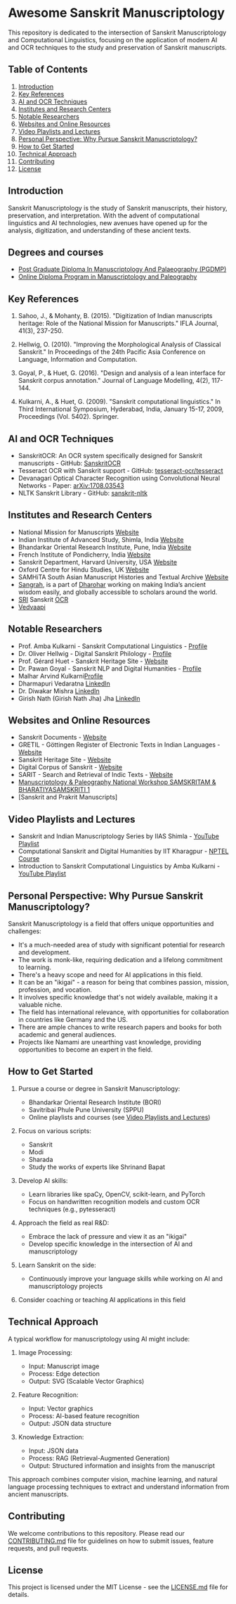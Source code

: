 # Awesome Sanskrit Manuscriptology

This repository is dedicated to the intersection of Sanskrit Manuscriptology and Computational Linguistics, focusing on the application of modern AI and OCR techniques to the study and preservation of Sanskrit manuscripts.

## Table of Contents
1. [Introduction](#introduction)
2. [Key References](#key-references)
3. [AI and OCR Techniques](#ai-and-ocr-techniques)
4. [Institutes and Research Centers](#institutes-and-research-centers)
5. [Notable Researchers](#notable-researchers)
6. [Websites and Online Resources](#websites-and-online-resources)
7. [Video Playlists and Lectures](#video-playlists-and-lectures)
8. [Personal Perspective: Why Pursue Sanskrit Manuscriptology?](#personal-perspective-why-pursue-sanskrit-manuscriptology)
9. [How to Get Started](#how-to-get-started)
10. [Technical Approach](#technical-approach)
11. [Contributing](#contributing)
12. [License](#license)

## Introduction

Sanskrit Manuscriptology is the study of Sanskrit manuscripts, their history, preservation, and interpretation. With the advent of computational linguistics and AI technologies, new avenues have opened up for the analysis, digitization, and understanding of these ancient texts.

## Degrees and courses
- [Post Graduate Diploma In Manuscriptology And Palaeography (PGDMP)](https://ignca.gov.in/regional-centers/southern-regional-centre/post-graduate-diploma-in-manuscriptology-and-palaeography-pgdmp-in-bengaluru/)
- [Online Diploma Program in Manuscriptology and Paleography ](https://www.shiksha.com/university/national-sanskrit-university-tirupati-22130/course-online-online-diploma-program-in-manuscriptology-and-paleography-1003419)

## Key References

1. Sahoo, J., & Mohanty, B. (2015). "Digitization of Indian manuscripts heritage: Role of the National Mission for Manuscripts." IFLA Journal, 41(3), 237-250.

2. Hellwig, O. (2010). "Improving the Morphological Analysis of Classical Sanskrit." In Proceedings of the 24th Pacific Asia Conference on Language, Information and Computation.

3. Goyal, P., & Huet, G. (2016). "Design and analysis of a lean interface for Sanskrit corpus annotation." Journal of Language Modelling, 4(2), 117-144.

4. Kulkarni, A., & Huet, G. (2009). "Sanskrit computational linguistics." In Third International Symposium, Hyderabad, India, January 15-17, 2009, Proceedings (Vol. 5402). Springer.

## AI and OCR Techniques

- SanskritOCR: An OCR system specifically designed for Sanskrit manuscripts - GitHub: [SanskritOCR](https://github.com/rohitsaluja22/OCR-Sanskrit)
- Tesseract OCR with Sanskrit support   - GitHub: [tesseract-ocr/tesseract](https://github.com/tesseract-ocr/tesseract)
- Devanagari Optical Character Recognition using Convolutional Neural Networks - Paper: [arXiv:1708.03543](https://arxiv.org/abs/1708.03543)
- NLTK Sanskrit Library - GitHub: [sanskrit-nltk](https://github.com/sanskrit-coders/sanskrit-nltk)

## Institutes and Research Centers
- National Mission for Manuscripts [Website](https://www.namami.gov.in/)
- Indian Institute of Advanced Study, Shimla, India [Website](https://www.iias.ac.in/)
- Bhandarkar Oriental Research Institute, Pune, India [Website](https://www.bori.ac.in/)
- French Institute of Pondicherry, India [Website](https://www.ifpindia.org/)
- Sanskrit Department, Harvard University, USA [Website](https://sanskrit.fas.harvard.edu/)
- Oxford Centre for Hindu Studies, UK [Website](https://www.ochs.org.uk/)
- SAMHiTA South Asian Manuscript Histories and Textual Archive [Website](https://samhita.iicdelhi.in/)
- [Sangrah](https://sangrah.org/), is a part of [Dharohar](https://dharohar.org/en/home) working on making India’s ancient wisdom easily, and globally accessible to scholars around the world.
- [SRI](https://sri.auroville.org/) Sanskrit [OCR](https://sri.auroville.org/projects/sanskrit-ocr/)
- [Vedvaapi](https://www.vedavaapi.org/)

## Notable Researchers
- Prof. Amba Kulkarni - Sanskrit Computational Linguistics - [Profile](http://sanskrit.uohyd.ac.in/faculty/amba/)
- Dr. Oliver Hellwig - Digital Sanskrit Philology - [Profile](https://www.indologie.uni-bonn.de/institut/mitarbeiter/hellwig)
- Prof. Gérard Huet - Sanskrit Heritage Site - [Website](https://sanskrit.inria.fr/)
- Dr. Pawan Goyal - Sanskrit NLP and Digital Humanities  - [Profile](https://cse.iitkgp.ac.in/~pawang/)
- Malhar Arvind Kulkarni[Profile](https://homepages.iitb.ac.in/~malhar/)
- Dharmapuri Vedaratna [LinkedIn](https://www.linkedin.com/in/dharmapuri-vedaratna-4a275b136)
- Dr. Diwakar Mishra [LinkedIn](https://www.linkedin.com/in/dr-diwakar-mishra-a1864284/)
- Girish Nath (Girish Nath Jha) Jha [LinkedIn](https://www.linkedin.com/in/gnjha/)

## Websites and Online Resources
- Sanskrit Documents - [Website](https://sanskritdocuments.org/)
- GRETIL - Göttingen Register of Electronic Texts in Indian Languages - [Website](http://gretil.sub.uni-goettingen.de/)
- Sanskrit Heritage Site - [Website](https://sanskrit.inria.fr/)
- Digital Corpus of Sanskrit  - [Website](http://www.sanskrit-linguistics.org/dcs/index.php)
- SARIT - Search and Retrieval of Indic Texts - [Website](http://sarit.indology.info/)
- [Manuscriptology & Paleography National Workshop SAMSKRITAM & BHARATIYASAMSKRITI 1](https://www.youtube.com/playlist?list=PL2A-srB8pfcTixasJcP9_-MdBW3Yn8szJ)
- [Sanskrit and Prakrit Manuscripts]

## Video Playlists and Lectures
- Sanskrit and Indian Manuscriptology Series by IIAS Shimla  - [YouTube Playlist](https://www.youtube.com/playlist?list=PLzuVwDAvLpJHoXDOHPHfZuzWAK7Qo_lVW)
- Computational Sanskrit and Digital Humanities by IIT Kharagpur  - [NPTEL Course](https://nptel.ac.in/courses/106/105/106105184/)
- Introduction to Sanskrit Computational Linguistics by Amba Kulkarni - [YouTube Playlist](https://www.youtube.com/playlist?list=PLJzTBF6NS7E5X5N1V2tQUDrM2O7N8L7hd)

## Personal Perspective: Why Pursue Sanskrit Manuscriptology?

Sanskrit Manuscriptology is a field that offers unique opportunities and challenges:

- It's a much-needed area of study with significant potential for research and development.
- The work is monk-like, requiring dedication and a lifelong commitment to learning.
- There's a heavy scope and need for AI applications in this field.
- It can be an "ikigai" - a reason for being that combines passion, mission, profession, and vocation.
- It involves specific knowledge that's not widely available, making it a valuable niche.
- The field has international relevance, with opportunities for collaboration in countries like Germany and the US.
- There are ample chances to write research papers and books for both academic and general audiences.
- Projects like Namami are unearthing vast knowledge, providing opportunities to become an expert in the field.

## How to Get Started

1. Pursue a course or degree in Sanskrit Manuscriptology:
   - Bhandarkar Oriental Research Institute (BORI)
   - Savitribai Phule Pune University (SPPU)
   - Online playlists and courses (see [Video Playlists and Lectures](#video-playlists-and-lectures))

2. Focus on various scripts:
   - Sanskrit
   - Modi
   - Sharada
   - Study the works of experts like Shrinand Bapat

3. Develop AI skills:
   - Learn libraries like spaCy, OpenCV, scikit-learn, and PyTorch
   - Focus on handwritten recognition models and custom OCR techniques (e.g., pytesseract)

4. Approach the field as real R&D:
   - Embrace the lack of pressure and view it as an "ikigai"
   - Develop specific knowledge in the intersection of AI and manuscriptology

5. Learn Sanskrit on the side:
   - Continuously improve your language skills while working on AI and manuscriptology projects

6. Consider coaching or teaching AI applications in this field

## Technical Approach

A typical workflow for manuscriptology using AI might include:

1. Image Processing:
   - Input: Manuscript image
   - Process: Edge detection
   - Output: SVG (Scalable Vector Graphics)

2. Feature Recognition:
   - Input: Vector graphics
   - Process: AI-based feature recognition
   - Output: JSON data structure

3. Knowledge Extraction:
   - Input: JSON data
   - Process: RAG (Retrieval-Augmented Generation)
   - Output: Structured information and insights from the manuscript

This approach combines computer vision, machine learning, and natural language processing techniques to extract and understand information from ancient manuscripts.


## Contributing

We welcome contributions to this repository. Please read our [CONTRIBUTING.md](CONTRIBUTING.md) file for guidelines on how to submit issues, feature requests, and pull requests.

## License

This project is licensed under the MIT License - see the [LICENSE.md](LICENSE.md) file for details.